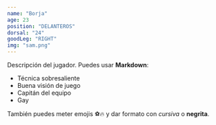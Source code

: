 ```yaml
---
name: "Borja"
age: 23
position: "DELANTEROS"
dorsal: "24"
goodLeg: "RIGHT"
img: "sam.png"
---
```


Descripción del jugador. Puedes usar **Markdown**:

- Técnica sobresaliente
- Buena visión de juego
- Capitán del equipo
- Gay

También puedes meter emojis ⚽🔥 y dar formato con _cursiva_ o **negrita**.